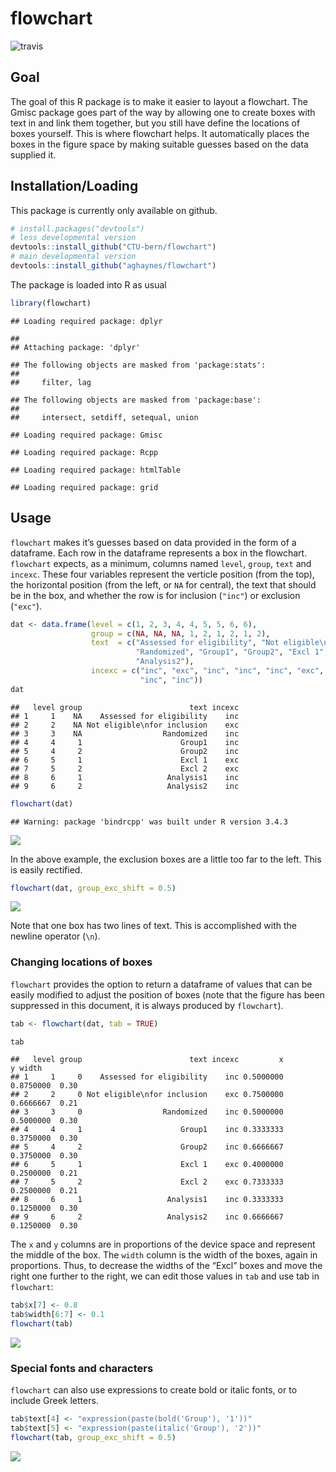 
<!-- README.md is generated from README.Rmd. Please edit that file -->

# flowchart

![travis](https://travis-ci.com/aghaynes/flowchart.svg?token=3En7JHtejF8ywyQBFG5S&branch=master)

## Goal

The goal of this R package is to make it easier to layout a flowchart.
The Gmisc package goes part of the way by allowing one to create boxes
with text in and link them together, but you still have define the
locations of boxes yourself. This is where flowchart helps. It
automatically places the boxes in the figure space by making suitable
guesses based on the data supplied it.

## Installation/Loading

This package is currently only available on github.

``` r
# install.packages("devtools")
# less developmental version
devtools::install_github("CTU-bern/flowchart")
# main developmental version
devtools::install_github("aghaynes/flowchart")
```

The package is loaded into R as usual

``` r
library(flowchart)
```

    ## Loading required package: dplyr

    ## 
    ## Attaching package: 'dplyr'

    ## The following objects are masked from 'package:stats':
    ## 
    ##     filter, lag

    ## The following objects are masked from 'package:base':
    ## 
    ##     intersect, setdiff, setequal, union

    ## Loading required package: Gmisc

    ## Loading required package: Rcpp

    ## Loading required package: htmlTable

    ## Loading required package: grid

## Usage

`flowchart` makes it’s guesses based on data provided in the form of a
dataframe. Each row in the dataframe represents a box in the flowchart.
`flowchart` expects, as a minimum, columns named `level`, `group`,
`text` and `incexc`. These four variables represent the verticle
position (from the top), the horizontal position (from the left, or `NA`
for central), the text that should be in the box, and whether the row is
for inclusion (`"inc"`) or exclusion (`"exc"`).

``` r
dat <- data.frame(level = c(1, 2, 3, 4, 4, 5, 5, 6, 6),
                  group = c(NA, NA, NA, 1, 2, 1, 2, 1, 2),
                  text  = c("Assessed for eligibility", "Not eligible\nfor inclusion", 
                            "Randomized", "Group1", "Group2", "Excl 1", "Excl 2", "Analysis1", 
                            "Analysis2"),
                  incexc = c("inc", "exc", "inc", "inc", "inc", "exc", "exc", 
                             "inc", "inc"))
dat
```

    ##   level group                        text incexc
    ## 1     1    NA    Assessed for eligibility    inc
    ## 2     2    NA Not eligible\nfor inclusion    exc
    ## 3     3    NA                  Randomized    inc
    ## 4     4     1                      Group1    inc
    ## 5     4     2                      Group2    inc
    ## 6     5     1                      Excl 1    exc
    ## 7     5     2                      Excl 2    exc
    ## 8     6     1                   Analysis1    inc
    ## 9     6     2                   Analysis2    inc

``` r
flowchart(dat)
```

    ## Warning: package 'bindrcpp' was built under R version 3.4.3

![](man/figures/README-unnamed-chunk-2-1.png)<!-- -->

In the above example, the exclusion boxes are a little too far to the
left. This is easily rectified.

``` r
flowchart(dat, group_exc_shift = 0.5)
```

![](man/figures/README-unnamed-chunk-3-1.png)<!-- -->

Note that one box has two lines of text. This is accomplished with the
newline operator (`\n`).

### Changing locations of boxes

`flowchart` provides the option to return a dataframe of values that can
be easily modified to adjust the position of boxes (note that the figure
has been suppressed in this document, it is always produced by
`flowchart`).

``` r
tab <- flowchart(dat, tab = TRUE)
```

``` r
tab
```

    ##   level group                        text incexc         x         y width
    ## 1     1     0    Assessed for eligibility    inc 0.5000000 0.8750000  0.30
    ## 2     2     0 Not eligible\nfor inclusion    exc 0.7500000 0.6666667  0.21
    ## 3     3     0                  Randomized    inc 0.5000000 0.5000000  0.30
    ## 4     4     1                      Group1    inc 0.3333333 0.3750000  0.30
    ## 5     4     2                      Group2    inc 0.6666667 0.3750000  0.30
    ## 6     5     1                      Excl 1    exc 0.4000000 0.2500000  0.21
    ## 7     5     2                      Excl 2    exc 0.7333333 0.2500000  0.21
    ## 8     6     1                   Analysis1    inc 0.3333333 0.1250000  0.30
    ## 9     6     2                   Analysis2    inc 0.6666667 0.1250000  0.30

The `x` and `y` columns are in proportions of the device space and
represent the middle of the box. The `width` column is the width of the
boxes, again in proportions. Thus, to decrease the widths of the “Excl”
boxes and move the right one further to the right, we can edit those
values in `tab` and use tab in `flowchart`:

``` r
tab$x[7] <- 0.8
tab$width[6:7] <- 0.1
flowchart(tab)
```

![](man/figures/README-unnamed-chunk-5-1.png)<!-- -->

### Special fonts and characters

`flowchart` can also use expressions to create bold or italic fonts, or
to include Greek letters.

``` r
tab$text[4] <- "expression(paste(bold('Group'), '1'))"
tab$text[5] <- "expression(paste(italic('Group'), '2'))"
flowchart(tab, group_exc_shift = 0.5)
```

![](man/figures/README-unnamed-chunk-6-1.png)<!-- -->
